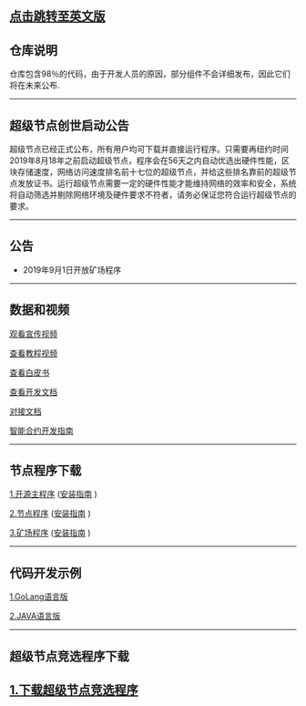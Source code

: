 [点击跳转至英文版](https://github.com/jiqiren2019/ctk/blob/master/README.md)
---


## 仓库说明
仓库包含98％的代码，由于开发人员的原因，部分组件不会详细发布，因此它们将在未来公布.

---

## 超级节点创世启动公告
超级节点已经正式公布，所有用户均可下载并直接运行程序。只需要再纽约时间2019年8月18年之前启动超级节点，程序会在56天之内自动优选出硬件性能，区块存储速度，网络访问速度排名前十七位的超级节点，并给这些排名靠前的超级节点发放证书。运行超级节点需要一定的硬件性能才能维持网络的效率和安全，系统将自动筛选并剔除网络环境及硬件要求不符者，请务必保证您符合运行超级节点的要求。

---

## 公告

+ 2019年9月1日开放矿场程序

---



## 数据和视频

[观看宣传视频](https://v.youku.com/v_show/id_XNDI3MzczNjYzMg==.html?spm=a2h0j.11185381.listitem_page1.5~A)

[查看教程视频](https://v.youku.com/v_show/id_XNDI2OTYxMTg0NA==.html?spm=a2h3j.8428770.3416059.1)

[查看白皮书](https://github.com/jiqiren2019/ctk/blob/master/Hyperledger%20Ctk%20Official%20white%20paper.pdf)

[查看开发文档](https://github.com/jiqiren2019/ctk/blob/master/api.pdf)

[对接文档](https://github.com/jiqiren2019/ctk/blob/master/bourse-docking-process.pdf)

[智能合约开发指南](https://github.com/jiqiren2019/ctk/blob/master/smart_contract/README.md)

---




## 节点程序下载

[1.开源主程序](https://github.com/jiqiren2019/ctk/)   ([安装指南](https://github.com/jiqiren2019/ctk/blob/master/open-source-main-program-installation-guide.md)  )

[2.节点程序](https://github.com/jiqiren2019/ctk/)   ([安装指南](https://github.com/jiqiren2019/ctk/blob/master/node-installation-guide.md)  )

[3.矿场程序](https://github.com/jiqiren2019/ctk/)   ([安装指南](https://github.com/jiqiren2019/ctk/blob/master/mine-field-installation-guide.md)  )

---


## 代码开发示例


[1.GoLang语言版](https://github.com/jiqiren2019/ctk/blob/master/ctk-example-go.zip)  

[2.JAVA语言版](https://github.com/jiqiren2019/ctk/blob/master/ctk-api-example-java.zip)

---


## 超级节点竞选程序下载

[1.下载超级节点竞选程序](https://github.com/jiqiren2019/ctk/blob/master/Super%20Node/super.zip)
---
